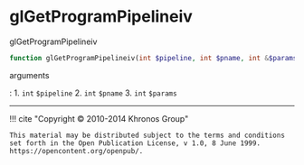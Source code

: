 # glGetProgramPipelineiv
glGetProgramPipelineiv

```php
function glGetProgramPipelineiv(int $pipeline, int $pname, int &$params) : void
```

arguments

:    1. `int` `$pipeline` 
    2. `int` `$pname` 
    3. `int` `$params` 

---
     

!!! cite "Copyright © 2010-2014 Khronos Group"

    This material may be distributed subject to the terms and conditions set forth in the Open Publication License, v 1.0, 8 June 1999. https://opencontent.org/openpub/.